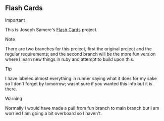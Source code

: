 ## Flash Cards

> [!IMPORTANT]  
> This is Joseph Samere's [Flash Cards](http://backend.turing.io/module1/projects/flashcards) project.

> [!NOTE]  
> There are two branches for this project, first the original project and the regular requirements; and the second branch will be the more fun version where I learn new things in ruby and attempt to build upon this.

> [!TIP]
> I have labeled almost everything in runner saying what it does for my sake so I don't forget by tomorrow; wasnt sure if you wanted this info but it is there.

> [!WARNING]
> Normally I would have made a pull from fun branch to main branch but I am worried I am going a bit overboard so I haven't.
